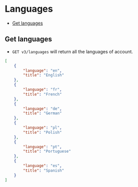 Languages
====================

* [Get languages](#get-languages)

Get languages
----------------

* `GET v3/languages` will return all the languages of account.

```json
[
    {
        "language": "en",
        "title": "English"
    },
    {
        "language": "fr",
        "title": "French"
    },
    {
        "language": "de",
        "title": "German"
    },
    {
        "language": "pl",
        "title": "Polish"
    },
    {
        "language": "pt",
        "title": "Portuguese"
    },
    {
        "language": "es",
        "title": "Spanish"
    }
]
```